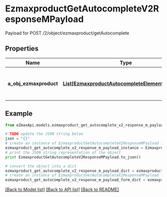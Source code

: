 # EzmaxproductGetAutocompleteV2ResponseMPayload

Payload for POST /2/object/ezmaxproduct/getAutocomplete

## Properties
Name | Type | Description | Notes
------------ | ------------- | ------------- | -------------
**a_obj_ezmaxproduct** | [**List[EzmaxproductAutocompleteElementResponse]**](EzmaxproductAutocompleteElementResponse.md) | An array of Ezmaxproduct autocomplete element response. | [optional] 

## Example

```python
from eZmaxApi.models.ezmaxproduct_get_autocomplete_v2_response_m_payload import EzmaxproductGetAutocompleteV2ResponseMPayload

# TODO update the JSON string below
json = "{}"
# create an instance of EzmaxproductGetAutocompleteV2ResponseMPayload from a JSON string
ezmaxproduct_get_autocomplete_v2_response_m_payload_instance = EzmaxproductGetAutocompleteV2ResponseMPayload.from_json(json)
# print the JSON string representation of the object
print EzmaxproductGetAutocompleteV2ResponseMPayload.to_json()

# convert the object into a dict
ezmaxproduct_get_autocomplete_v2_response_m_payload_dict = ezmaxproduct_get_autocomplete_v2_response_m_payload_instance.to_dict()
# create an instance of EzmaxproductGetAutocompleteV2ResponseMPayload from a dict
ezmaxproduct_get_autocomplete_v2_response_m_payload_form_dict = ezmaxproduct_get_autocomplete_v2_response_m_payload.from_dict(ezmaxproduct_get_autocomplete_v2_response_m_payload_dict)
```
[[Back to Model list]](../README.md#documentation-for-models) [[Back to API list]](../README.md#documentation-for-api-endpoints) [[Back to README]](../README.md)


